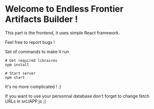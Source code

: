 # Welcome to Endless Frontier Artifacts Builder !

This part is the frontend, it uses simple React framework.

Feel free to report bugs !

Set of commands to make it run

```console
# Get required libraires
npm install

# Start server
npm start
```

It's no more complicated ! :)

If you want to use your personnal database don't forget to change fetch URLs in src/APP.js ;)
